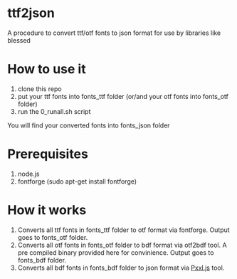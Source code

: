 # ttf2json
A procedure to convert ttf/otf fonts to json format for use by libraries like blessed

# How to use it
1. clone this repo
2. put your ttf fonts into fonts_ttf folder (or/and your otf fonts into fonts_otf folder)
3. run the 0_runall.sh script

You will find your converted fonts into fonts_json folder

# Prerequisites
1. node.js
2. fontforge (sudo apt-get install fontforge)

# How it works
1. Converts all ttf fonts in fonts_ttf folder to otf format via fontforge. Output goes to fonts_otf folder.
2. Converts all otf fonts in fonts_otf folder to bdf format via otf2bdf tool. A pre compiled binary provided here for convinience. Output goes to fonts_bdf folder.
3. Converts all bdf fonts in fonts_bdf folder to json format via [Pxxl.js](https://github.com/remcoder/Pxxl.js) tool.
